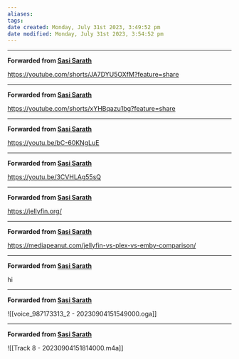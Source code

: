 ```yaml
---
aliases: 
tags: 
date created: Monday, July 31st 2023, 3:49:52 pm
date modified: Monday, July 31st 2023, 3:54:52 pm
---
```


***

**Forwarded from [Sasi Sarath](https://t.me/sarathsasig)**

https://youtube.com/shorts/JA7DYU5OXfM?feature=share

***

**Forwarded from [Sasi Sarath](https://t.me/sarathsasig)**

https://youtube.com/shorts/xYHBqazu1bg?feature=share

***

**Forwarded from [Sasi Sarath](https://t.me/sarathsasig)**

https://youtu.be/bC-60KNgLuE

***

**Forwarded from [Sasi Sarath](https://t.me/sarathsasig)**

https://youtu.be/3CVHLAg55sQ


***

**Forwarded from [Sasi Sarath](https://t.me/sarathsasig)**

https://jellyfin.org/

***

**Forwarded from [Sasi Sarath](https://t.me/sarathsasig)**

https://mediapeanut.com/jellyfin-vs-plex-vs-emby-comparison/

***

**Forwarded from [Sasi Sarath](https://t.me/sarathsasig)**

hi

***

**Forwarded from [Sasi Sarath](https://t.me/sarathsasig)**

![[voice_987173313_2 - 20230904151549000.oga]]



***

**Forwarded from [Sasi Sarath](https://t.me/sarathsasig)**

![[Track 8 - 20230904151814000.m4a]]

